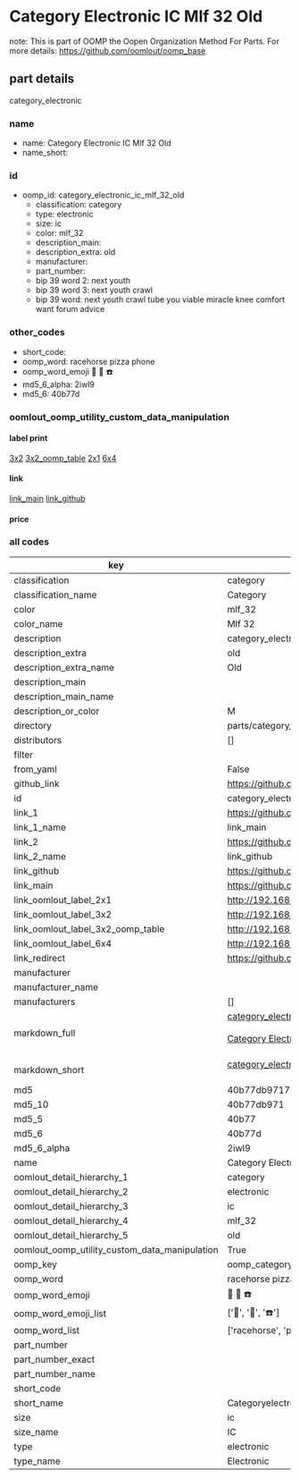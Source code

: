 # Category Electronic IC Mlf 32 Old  

note: This is part of OOMP the Oopen Organization Method For Parts. For more details: https://github.com/oomlout/oomp_base

##  part details
  



category_electronic



### name
* name: Category Electronic IC Mlf 32 Old
* name_short: 
### id
* oomp_id: category_electronic_ic_mlf_32_old
  * classification: category
  * type: electronic
  * size: ic
  * color: mlf_32
  * description_main: 
  * description_extra: old
  * manufacturer: 
  * part_number: 
  * bip 39 word 2: next youth
  * bip 39 word 3: next youth crawl
  * bip 39 word: next youth crawl tube you viable miracle knee comfort want forum advice

### other_codes
* short_code: 
* oomp_word: racehorse pizza phone
* oomp_word_emoji :racehorse: :pizza: :phone:
* md5_6_alpha: 2iwl9
* md5_6: 40b77d






### oomlout_oomp_utility_custom_data_manipulation
#### label print
[3x2](http://192.168.1.245:1112/?label=oomp%202iwl9)
[3x2_oomp_table](http://192.168.1.108:1112/?label=oomp%202iwl9)
[2x1](http://192.168.1.242:1112/?label=oomp%202iwl9)
[6x4](http://192.168.1.55:1112/?label=oomp%202iwl9)    

#### link

[link_main](https://github.com/oomlout/oomlout_oomp_version_1_messy/tree/main/parts/category_electronic_ic_mlf_32_old) [link_github](https://github.com/oomlout/oomlout_oomp_version_1_messy/tree/main/parts/category_electronic_ic_mlf_32_old)                             

#### price







### all codes 
| key | value |  
| --- | --- |  
| classification | category |  
| classification_name | Category |  
| color | mlf_32 |  
| color_name | Mlf 32 |  
| description | category_electronic |  
| description_extra | old |  
| description_extra_name | Old |  
| description_main |  |  
| description_main_name |  |  
| description_or_color | M  |  
| directory | parts/category_electronic_ic_mlf_32_old |  
| distributors | [] |  
| filter |  |  
| from_yaml | False |  
| github_link | https://github.com/oomlout/oomlout_oomp_part_src/tree/main/parts/category_electronic_ic_mlf_32_old |  
| id | category_electronic_ic_mlf_32_old |  
| link_1 | https://github.com/oomlout/oomlout_oomp_version_1_messy/tree/main/parts/category_electronic_ic_mlf_32_old |  
| link_1_name | link_main |  
| link_2 | https://github.com/oomlout/oomlout_oomp_version_1_messy/tree/main/parts/category_electronic_ic_mlf_32_old |  
| link_2_name | link_github |  
| link_github | https://github.com/oomlout/oomlout_oomp_version_1_messy/tree/main/parts/category_electronic_ic_mlf_32_old |  
| link_main | https://github.com/oomlout/oomlout_oomp_version_1_messy/tree/main/parts/category_electronic_ic_mlf_32_old |  
| link_oomlout_label_2x1 | http://192.168.1.242:1112/?label=oomp%202iwl9 |  
| link_oomlout_label_3x2 | http://192.168.1.245:1112/?label=oomp%202iwl9 |  
| link_oomlout_label_3x2_oomp_table | http://192.168.1.108:1112/?label=oomp%202iwl9 |  
| link_oomlout_label_6x4 | http://192.168.1.55:1112/?label=oomp%202iwl9 |  
| link_redirect | https://github.com/oomlout/oomlout_oomp_version_1_messy/tree/main/parts/category_electronic_ic_mlf_32_old |  
| manufacturer |  |  
| manufacturer_name |  |  
| manufacturers | [] |  
| markdown_full | [category_electronic_ic_mlf_32_old](none)<br>[](none)<br>[Category Electronic Ic Mlf 32 Old](none)<br><br> |  
| markdown_short | [category_electronic_ic_mlf_32_old](none)<br><br> |  
| md5 | 40b77db9717b91afcd7f9ea0657fdcaa |  
| md5_10 | 40b77db971 |  
| md5_5 | 40b77 |  
| md5_6 | 40b77d |  
| md5_6_alpha | 2iwl9 |  
| name | Category Electronic IC Mlf 32 Old |  
| oomlout_detail_hierarchy_1 | category |  
| oomlout_detail_hierarchy_2 | electronic |  
| oomlout_detail_hierarchy_3 | ic |  
| oomlout_detail_hierarchy_4 | mlf_32 |  
| oomlout_detail_hierarchy_5 | old |  
| oomlout_oomp_utility_custom_data_manipulation | True |  
| oomp_key | oomp_category_electronic_ic_mlf_32_old |  
| oomp_word | racehorse pizza phone |  
| oomp_word_emoji | :racehorse: :pizza: :phone: |  
| oomp_word_emoji_list | [':racehorse:', ':pizza:', ':phone:'] |  
| oomp_word_list | ['racehorse', 'pizza', 'phone'] |  
| part_number |  |  
| part_number_exact |  |  
| part_number_name |  |  
| short_code |  |  
| short_name | Categoryelectronic |  
| size | ic |  
| size_name | IC |  
| type | electronic |  
| type_name | Electronic |  
